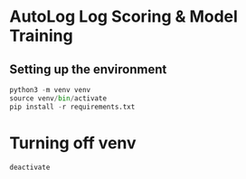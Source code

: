 # AutoLog Log Scoring & Model Training

## Setting up the environment
```python
python3 -m venv venv
source venv/bin/activate
pip install -r requirements.txt
```

# Turning off venv
```python
deactivate
```